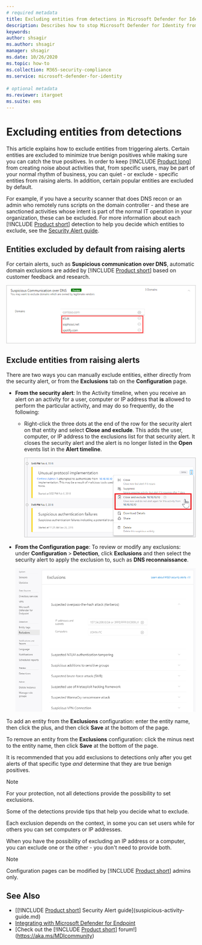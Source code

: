 ```yaml
---
# required metadata
title: Excluding entities from detections in Microsoft Defender for Identity
description: Describes how to stop Microsoft Defender for Identity from detecting specific entity activities as suspicious
keywords:
author: shsagir
ms.author: shsagir
manager: shsagir
ms.date: 10/26/2020
ms.topic: how-to
ms.collection: M365-security-compliance
ms.service: microsoft-defender-for-identity

# optional metadata
ms.reviewer: itargoet
ms.suite: ems
---
```


# Excluding entities from detections

This article explains how to exclude entities from triggering alerts. Certain entities are excluded to minimize true benign positives while making sure you can catch the true positives. In order to keep [!INCLUDE [Product long](includes/product-long.md)] from creating noise about activities that, from specific users, may be part of your normal rhythm of business, you can quiet - or exclude - specific entities from raising alerts. In addition, certain popular entities are excluded by default.

For example, if you have a security scanner that does DNS recon or an admin who remotely runs scripts on the domain controller - and these are sanctioned activities whose intent is part of the normal IT operation in your organization, these can be excluded. For more information about each [!INCLUDE [Product short](includes/product-short.md)] detection to help you decide which entities to exclude, see the [Security Alert guide](suspicious-activity-guide.md).

## Entities excluded by default from raising alerts

 For certain alerts, such as **Suspicious communication over DNS**, automatic domain exclusions are added by [!INCLUDE [Product short](includes/product-short.md)] based on customer feedback and research.

![Suspicious communication over DNS auto exclusions](media/dns-auto-exclusions.png)

## Exclude entities from raising alerts

There are two ways you can manually exclude entities, either directly from the security alert, or from the **Exclusions** tab on the **Configuration** page.

- **From the security alert**: In the Activity timeline, when you receive an alert on an activity for a user, computer or IP address that **is** allowed to perform the particular activity, and may do so frequently, do the following:
  - Right-click the three dots at the end of the row for the security alert on that entity and select **Close and exclude**. This adds the user, computer, or IP address to the exclusions list for that security alert. It closes the security alert and the alert is no longer listed in the **Open** events list in the **Alert timeline**.

    ![Exclude entity](media/exclude-in-sa.png)

- **From the Configuration page**:  To review or modify any exclusions: under **Configuration** > **Detection**, click **Exclusions** and then select the security alert to apply the exclusion to, such as **DNS reconnaissance**.

    ![Exclusion configuration](media/exclusions.png)

To add an entity from the **Exclusions** configuration: enter the entity name, then click the plus, and then click **Save** at the bottom of the page.

To remove an entity from the **Exclusions** configuration: click the minus next to the entity name, then click **Save** at the bottom of the page.

It is recommended that you add exclusions to detections only after you get alerts of that specific type *and* determine that they are true benign positives.

> [!NOTE]
> For your protection, not all detections provide the possibility to set exclusions.

Some of the detections provide tips that help you decide what to exclude.

Each exclusion depends on the context, in some you can set users while for others you can set computers or IP addresses.

When you have the possibility of excluding an IP address or a computer, you can exclude one or the other - you don't need to provide both.

> [!NOTE]
> Configuration pages can be modified by [!INCLUDE [Product short](includes/product-short.md)] admins only.

## See Also

- [[!INCLUDE [Product short](includes/product-short.md)] Security Alert guide](suspicious-activity-guide.md)
- [Integrating with Microsoft Defender for Endpoint](integrate-mde.md)
- [Check out the [!INCLUDE [Product short](includes/product-short.md)] forum!](https://aka.ms/MDIcommunity)

